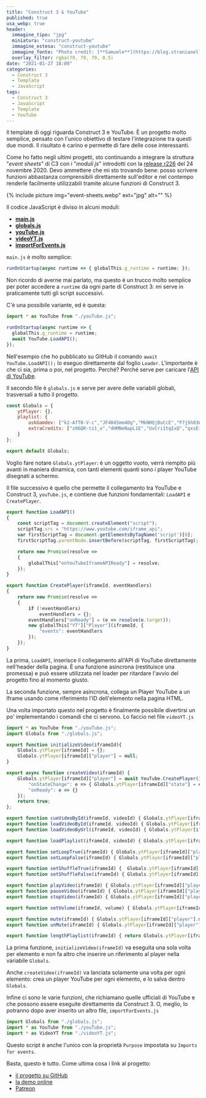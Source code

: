 ```yaml
---
title: "Construct 3 & YouTube"
published: true
usa_webp: true
header:
  immagine_tipo: "jpg"
  miniatura: "construct-youtube"
  immagine_estesa: "construct-youtube"
  immagine_fonte: "Photo credit: [**Samuele**](https://blog.stranianelli.com/)"
  overlay_filter: rgba(79, 79, 79, 0.5)
date: "2021-01-27 18:00"
categories:
  - Construct 3
  - Template
  - JavaScript
tags:
  - Construct 3
  - JavaScript
  - Template
  - YouTube
---
```


Il template di oggi riguarda Construct 3 e YouTube. È un progetto molto semplice, pensato con l'unico obiettivo di testare l'integrazione tra questi due mondi. Il risultato è carino e permette di fare delle cose interessanti.

Come ho fatto negli ultimi progetti, sto continuando a integrare la struttura "_event sheets_" di C3 con i "_moduli js_" introdotti con la [release r226](https://www.construct.net/en/make-games/releases/beta/r226) del 24 novembre 2020. Devo ammettere che mi sto trovando bene: posso scrivere funzioni abbastanza comprensibili direttamente sull'editor e nel contempo renderle facilmente utilizzabili tramite alcune funzioni di Construct 3.

{% include picture img="event-sheets.webp" ext="jpg" alt="" %}

Il codice JavaScript è diviso in alcuni moduli:
- [**main.js**](https://github.com/el3um4s/construct-demo/blob/master/javascript/007-youtube/source/files/scripts/main.js)
- [**globals.js**](https://github.com/el3um4s/construct-demo/blob/master/javascript/007-youtube/source/files/scripts/globals.js)
- [**youTube.js**](https://github.com/el3um4s/construct-demo/blob/master/javascript/007-youtube/source/files/scripts/youtube.js)
- [**videoYT.js**](https://github.com/el3um4s/construct-demo/blob/master/javascript/007-youtube/source/files/scripts/videoyt.js)
- [**importForEvents.js**](https://github.com/el3um4s/construct-demo/blob/master/javascript/007-youtube/source/files/scripts/importforevents.js)

`main.js` è molto semplice:

```js
runOnStartup(async runtime => {	globalThis.g_runtime = runtime; });
```

Non ricordo di averne mai parlato, ma questo è un trucco molto semplice per poter accedere a `runtime` da ogni parte di Construct 3: mi serve in praticamente tutti gli script successivi.

C'è una possibile variante, ed è questa:

```js
import * as YouTube from "./youTube.js";

runOnStartup(async runtime => {
  globalThis.g_runtime = runtime;
  await YouTube.LoadAPI();
});
```

Nell'esempio che ho pubblicato su GitHub il comando `await YouTube.LoadAPI();` lo eseguo direttamente dal foglio `Loader`. L'importante è che ci sia, prima o poi, nel progetto. Perché? Perché serve per caricare l'[API di YouTube](https://developers.google.com/youtube/iframe_api_reference).

Il secondo file è `globals.js` e serve per avere delle variabili globali, trasversali a tutto il progetto.

```js
const Globals = {
	ytPlayer: {},
	playlist: {
		askGamdev: ["k2-AfT0-V-c","JF404Smm4Og","MkNHQjBuCcE","F7j5h03W3CA","kFqpgqn1dEk","0V2d2S9j5Og","rzwJZC3cGlw", "oTm5cxZEdmU", "xkH5NemDPSY", "CxI-ptHu3rQ", "wxM7hsydzdQ", "onvs1ib98R"],
		extraCredits: ["z06QR-tz1_o","dHMNeNapL1E","UvCri1tqIxQ","qxsEimJ_3bM","2xfxx27HbM4","rDjrOaoHz9s"]
	}
};

export default Globals;
```

Voglio fare notare `Globals.ytPlayer`: è un oggetto vuoto, verrà riempito più avanti in maniera dinamica, con tanti elementi quanti sono i player YouTube disegnati a schermo.

Il file successivo è quello che permette il collegamento tra YouTube e Construct 3, `youTube.js`, e contiene due funzioni fondamentali: `LoadAPI` e `CreatePlayer`.

```js
export function LoadAPI()
{
	const scriptTag = document.createElement("script");
	scriptTag.src = "https://www.youtube.com/iframe_api";
	var firstScriptTag = document.getElementsByTagName('script')[0];
	firstScriptTag.parentNode.insertBefore(scriptTag, firstScriptTag);

	return new Promise(resolve =>
	{
		globalThis["onYouTubeIframeAPIReady"] = resolve;
	});
}

export function CreatePlayer(iframeId, eventHandlers)
{
	return new Promise(resolve =>
	{
		if (!eventHandlers)
			eventHandlers = {};		
		eventHandlers["onReady"] = (e => resolve(e.target));
		new globalThis["YT"]["Player"](iframeId, {
			"events": eventHandlers
		});
	});
}
```

La prima, `LoadAPI`, inserisce il collegamento all'API di YouTube direttamente nell'header della pagina. È una funzione asincrona (restituisce una promessa) e può essere utilizzata nel loader per ritardare l'avvio del progetto fino al momento giusto.

La seconda funzione, sempre asincrona, collega un Player YouTube a un Iframe usando come riferimento l'ID dell'elemento nella pagina HTML.

Una volta importato questo nel progetto è finalmente possibile divertirsi un po' implementando i comandi che ci servono. Lo faccio nel file `videoYT.js`

```js
import * as YouTube from "./youTube.js";
import Globals from "./globals.js";

export function initializeVideo(iframeId){
	Globals.ytPlayer[iframeId] = {};
	Globals.ytPlayer[iframeId]["player"] = null;
}

export async function createVideo(iframeId) {
	Globals.ytPlayer[iframeId]["player"] = await YouTube.CreatePlayer(iframeId, {
		"onStateChange": e => { Globals.ytPlayer[iframeId]["state"] = e.data; },
		"onReady": e => {}
	});
	return true;
};

export function cueVideoById(iframeId, videoId) { Globals.ytPlayer[iframeId]["player"].cueVideoById(videoId); }
export function loadVideoById(iframeId, videoId) { Globals.ytPlayer[iframeId]["player"].loadVideoById(videoId); }
export function loadVideoByUrl(iframeId, videoId) {	Globals.ytPlayer[iframeId]["player"].loadVideoByUrl(videoId); }

export function loadPlaylist(iframeId, videoId) { Globals.ytPlayer[iframeId]["player"].loadPlaylist(Globals.playlist[videoId]); }

export function setLoopTrue(iframeId) {	Globals.ytPlayer[iframeId]["player"].setLoop(true); }
export function setLoopFalse(iframeId) { Globals.ytPlayer[iframeId]["player"].setLoop(false); }

export function setShuffleTrue(iframeId) {	Globals.ytPlayer[iframeId]["player"].setShuffle(true); }
export function setShuffleFalse(iframeId) { Globals.ytPlayer[iframeId]["player"].setShuffle(false); }

export function playVideo(iframeId) { Globals.ytPlayer[iframeId]["player"].playVideo(); }
export function pauseVideo(iframeId) { Globals.ytPlayer[iframeId]["player"].pauseVideo(); }
export function stopVideo(iframeId) { Globals.ytPlayer[iframeId]["player"].stopVideo(); }

export function setVolume(iframeId, volume) { Globals.ytPlayer[iframeId]["player"].setVolume(volume); }

export function mute(iframeId) { Globals.ytPlayer[iframeId]["player"].mute(); }
export function unMute(iframeId) { Globals.ytPlayer[iframeId]["player"].unMute(); }

export function lengthPlaylist(iframeId) { return Globals.ytPlayer[iframeId]["player"].getPlaylist().length; }
```

La prima funzione, `initializeVideo(iframeId)` va eseguita una sola volta per elemento e non fa altro che inserire un riferimento al player nella variabile `Globals`.

Anche `createVideo(iframeId)` va lanciata solamente una volta per ogni elemento: crea un player YouTube per ogni elemento, e lo salva dentro `Globals`.

Infine ci sono le varie funzioni, che richiamano quelle ufficiali di YouTube e che possono essere eseguite direttamente da Construct 3. O, meglio, lo potranno dopo aver inserito un altro file, `importForEvents.js`

```js
import Globals from "./globals.js";
import * as YouTube from "./youTube.js";
import * as VideoYT from "./videoYT.js";
```

Questo script è anche l'unico con la proprietà `Purpose` impostata su `Imports for events`.

Basta, questo è tutto. Come ultima cosa i link al progetto:

- [il progetto su GitHub](https://github.com/el3um4s/construct-demo)
- [la demo online](https://c3demo.stranianelli.com/javascript/007-youtube/demo/)
- [Patreon](https://www.patreon.com/el3um4s)
